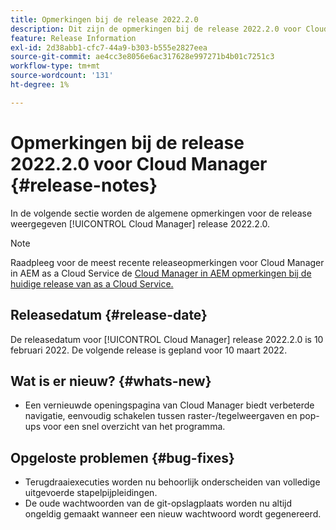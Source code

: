```yaml
---
title: Opmerkingen bij de release 2022.2.0
description: Dit zijn de opmerkingen bij de release 2022.2.0 voor Cloud Manager.
feature: Release Information
exl-id: 2d38abb1-cfc7-44a9-b303-b555e2827eea
source-git-commit: ae4cc3e8056e6ac317628e997271b4b01c7251c3
workflow-type: tm+mt
source-wordcount: '131'
ht-degree: 1%

---
```


# Opmerkingen bij de release 2022.2.0 voor Cloud Manager {#release-notes}

In de volgende sectie worden de algemene opmerkingen voor de release weergegeven [!UICONTROL Cloud Manager] release 2022.2.0.

>[!NOTE]
>
>Raadpleeg voor de meest recente releaseopmerkingen voor Cloud Manager in AEM as a Cloud Service de [Cloud Manager in AEM opmerkingen bij de huidige release van as a Cloud Service.](https://experienceleague.adobe.com/docs/experience-manager-cloud-service/content/implementing/using-cloud-manager/release-notes-cloud-manager/release-notes-cm-current.html)

## Releasedatum {#release-date}

De releasedatum voor [!UICONTROL Cloud Manager] release 2022.2.0 is 10 februari 2022. De volgende release is gepland voor 10 maart 2022.

## Wat is er nieuw? {#whats-new}

* Een vernieuwde openingspagina van Cloud Manager biedt verbeterde navigatie, eenvoudig schakelen tussen raster-/tegelweergaven en pop-ups voor een snel overzicht van het programma.

## Opgeloste problemen {#bug-fixes}

* Terugdraaiexecuties worden nu behoorlijk onderscheiden van volledige uitgevoerde stapelpijpleidingen.
* De oude wachtwoorden van de git-opslagplaats worden nu altijd ongeldig gemaakt wanneer een nieuw wachtwoord wordt gegenereerd.
